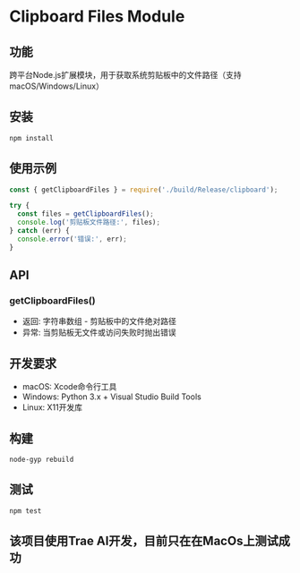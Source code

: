 # Clipboard Files Module

## 功能
跨平台Node.js扩展模块，用于获取系统剪贴板中的文件路径（支持macOS/Windows/Linux）

## 安装
```bash
npm install
```

## 使用示例
```javascript
const { getClipboardFiles } = require('./build/Release/clipboard');

try {
  const files = getClipboardFiles();
  console.log('剪贴板文件路径:', files);
} catch (err) {
  console.error('错误:', err);
}
```

## API
### getClipboardFiles()
- 返回: 字符串数组 - 剪贴板中的文件绝对路径
- 异常: 当剪贴板无文件或访问失败时抛出错误

## 开发要求
- macOS: Xcode命令行工具
- Windows: Python 3.x + Visual Studio Build Tools
- Linux: X11开发库

## 构建
```bash
node-gyp rebuild
```

## 测试
```bash
npm test
```

## 该项目使用Trae AI开发，目前只在在MacOs上测试成功